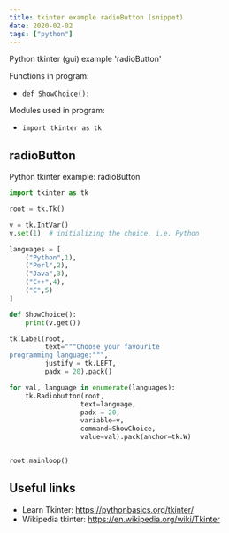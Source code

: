 ```yaml
---
title: tkinter example radioButton (snippet)
date: 2020-02-02
tags: ["python"]
---
```

Python tkinter (gui) example 'radioButton'

Functions in program: 
* `def ShowChoice():`

Modules used in program: 
* `import tkinter as tk`

## radioButton

Python tkinter example: radioButton

```python
import tkinter as tk

root = tk.Tk()

v = tk.IntVar()
v.set(1)  # initializing the choice, i.e. Python

languages = [
    ("Python",1),
    ("Perl",2),
    ("Java",3),
    ("C++",4),
    ("C",5)
]

def ShowChoice():
    print(v.get())

tk.Label(root,
         text="""Choose your favourite 
programming language:""",
         justify = tk.LEFT,
         padx = 20).pack()

for val, language in enumerate(languages):
    tk.Radiobutton(root,
                  text=language,
                  padx = 20,
                  variable=v,
                  command=ShowChoice,
                  value=val).pack(anchor=tk.W)


root.mainloop()

```

## Useful links

- Learn Tkinter: https://pythonbasics.org/tkinter/
- Wikipedia tkinter: https://en.wikipedia.org/wiki/Tkinter
